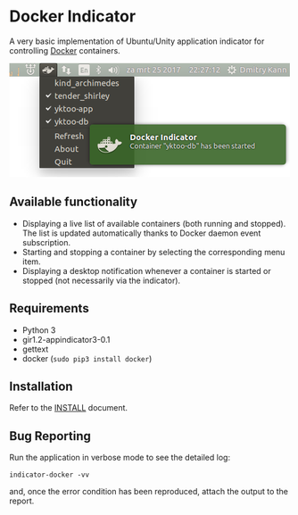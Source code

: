 Docker Indicator
================

A very basic implementation of Ubuntu/Unity application indicator for controlling [Docker](https://www.docker.com/) containers.

![Screenshot of the indicator](Screenshot.png)

Available functionality
-----------------------

* Displaying a live list of available containers (both running and stopped). The list is updated automatically thanks to Docker daemon event subscription.
* Starting and stopping a container by selecting the corresponding menu item.
* Displaying a desktop notification whenever a container is started or stopped (not necessarily via the indicator).


Requirements
------------

* Python 3
* gir1.2-appindicator3-0.1
* gettext
* docker (`sudo pip3 install docker`)


Installation
------------

Refer to the [INSTALL](INSTALL) document.


Bug Reporting
-------------

Run the application in verbose mode to see the detailed log:

    indicator-docker -vv

and, once the error condition has been reproduced, attach the output to the report.

